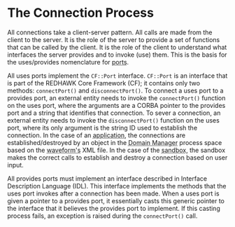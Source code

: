 # The Connection Process

All connections take a client-server pattern. All calls are made from the client to the server. It is the role of the server to provide a set of functions that can be called by the client. It is the role of the client to understand what interfaces the server provides and to invoke (use) them. This is the basis for the uses/provides nomenclature for <abbr title="See Glossary.">ports</abbr>.

All uses ports implement the `CF::Port` interface. `CF::Port` is an interface that is part of the REDHAWK Core Framework (CF); it contains only two methods: `connectPort()` and `disconnectPort()`. To connect a uses port to a provides port, an external entity needs to invoke the `connectPort()` function on the uses port, where the arguments are a CORBA pointer to the provides port and a string that identifies that connection. To sever a connection, an external entity needs to invoke the `disconnectPort()` function on the uses port, where its only argument is the string ID used to establish the connection. In the case of an <abbr title="See Glossary.">application</abbr>, the connections are established/destroyed by an object in the <abbr title="See Glossary.">Domain Manager</abbr> process space based on the <abbr title="See Glossary.">waveform's</abbr> XML file. In the case of the <abbr title="See Glossary.">sandbox</abbr>, the sandbox makes the correct calls to establish and destroy a connection based on user input.

All provides ports must implement an interface described in Interface Description Language (IDL). This interface implements the methods that the uses port invokes after a connection has been made. When a uses port is given a pointer to a provides port, it essentially casts this generic pointer to the interface that it believes the provides port to implement. If this casting process fails, an exception is raised during the `connectPort()` call.
